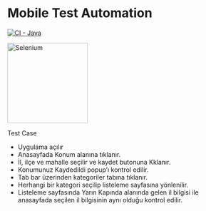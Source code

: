 # Mobile Test Automation

[![CI - Java](https://github.com/SeleniumHQ/selenium/actions/workflows/ci-java.yml/badge.svg)](https://github.com/SeleniumHQ/selenium/actions/workflows/ci-java.yml)

<a href="https://selenium.dev"><img src="https://selenium.dev/images/selenium_logo_square_green.png" width="180" alt="Selenium"/></a>

Test Case
* Uygulama açılır
* Anasayfada Konum alanına tıklanır.
* İl, ilçe ve mahalle seçilir ve kaydet butonuna Kklanır.
* Konumunuz Kaydedildi popup’ı kontrol edilir.
* Tab bar üzerinden kategoriler tabına tıklanır.
* Herhangi bir kategori seçilip listeleme sayfasına yönlenilir.
* Listeleme sayfasında Yarın Kapında alanında gelen il bilgisi ile anasayfada seçilen il bilgisinin
aynı olduğu kontrol edilir.
